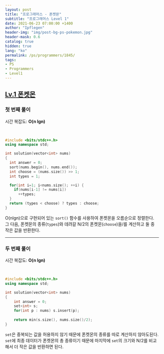 ```yaml
---
layout: post
title: "프로그래머스 - 폰켓몬"
subtitle: "프로그래머스 Level 1"
date: 2021-06-23 07:00:00 +1400
author: "Ipflegen"
header-img: "img/post-bg-ps-pokemon.jpg"
header-mask: 0.6
catalog: true
hidden: true
lang: "ko"
permalink: /ps/programmers/1845/
tags:
- PS
- Programmers
- Level1
---
```


## [Lv.1 폰켓몬](https://programmers.co.kr/learn/courses/30/lessons/1845)

### 첫 번째 풀이

시간 복잡도: **O(n lgn)**

<br> 

```cpp
#include <bits/stdc++.h>
using namespace std;

int solution(vector<int> nums)
{
  int answer = 0;
  sort(nums.begin(), nums.end());
  int choose = (nums.size()) >> 1;
  int types = 1;

  for(int i=1; i<nums.size(); ++i) {
    if(nums[i-1] != nums[i])
      ++types;
  }
  return (types < choose) ? types : choose;
}
```

O(nlgn)으로 구현되어 있는 `sort()` 함수를 사용하여 폰켓몬을 오름순으로 정렬한다. 그 다음, 폰켓몬의 종류(`types`)와 데려갈 N/2의 폰켓몬(`choose`)을/를 계산하고 둘 중 작은 값을 반환한다. 

<hr>

### 두 번째 풀이

시간 복잡도: **O(n lgn)**

<br>

```cpp
#include <bits/stdc++.h>
using namespace std;

int solution(vector<int> nums)
{
    int answer = 0;
    set<int> s;
    for(int p : nums) s.insert(p);
    
    return min(s.size(), nums.size()/2);
}
```

`set`은 중복되는 값을 허용하지 않기 때문에 폰켓몬의 종류를 따로 계산하지 않아도된다. `set`에 최종 데이터가 폰켓몬의 총 종류이기 때문에 마지막에 `set`의 크기와 N/2를 비교해서 더 작은 값을 반환하면 된다.